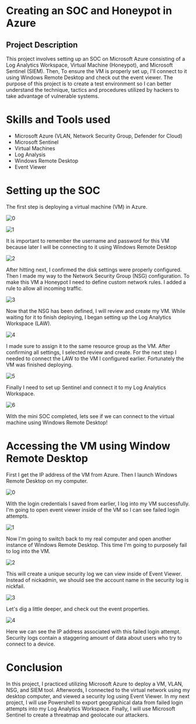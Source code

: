 <h1>Creating an SOC and Honeypot in Azure</h1>
<h2>Project Description</h2>

<p>This project involves setting up an SOC on Microsoft Azure consisting of a Log Analytics Workspace, Virtual Machine (Honeypot), and Microsoft Sentinel (SIEM). Then, To ensure the VM is properly set up, I'll connect to it using Windows Remote Desktop and check out the event viewer. The purpose of this project is to create a test environment so I can better understand the technique, tactics and procedures utilized by hackers to take advantage of vulnerable systems.</p>

<h1>Skills and Tools used</h1>

- Microsoft Azure (VLAN, Network Security Group, Defender for Cloud)
- Microsoft Sentinel
- Virtual Machines
- Log Analysis
- Windows Remote Desktop
- Event Viewer

<h1>Setting up the SOC</h1>

<p>The first step is deploying a virtual machine (VM) in Azure.</p>

![0](https://github.com/nicknava1/Soc-Honeypot/blob/main/Honeypot/0.png)

![1](https://github.com/nicknava1/Soc-Honeypot/blob/main/Honeypot/1.png)

<p>It is important to remember the username and password for this VM because later I will be connecting to it using Windows Remote Desktop</p>

![2](https://github.com/nicknava1/Soc-Honeypot/blob/main/Honeypot/2.png)

<p>After hitting next, I confirmed the disk settings were properly configured. Then I made my way to the Network Security Group (NSG) configuration. To make this VM a Honeypot I need to define custom network rules. I added a rule to allow all incoming traffic.</p>

![3](https://github.com/nicknava1/Soc-Honeypot/blob/main/Honeypot/3.png)

<p>Now that the NSG has been defined, I will review and create my VM. While waiting for it to finish deploying, I began setting up the Log Analytics Workspace (LAW).</p>

![4](https://github.com/nicknava1/Soc-Honeypot/blob/main/Honeypot/4.png)

<p>I made sure to assign it to the same resource group as the VM. After confirming all settings, I selected review and create. For the next step I needed to connect the LAW to the VM I configured earlier. Fortunately the VM was finished deploying.</p>

![5](https://github.com/nicknava1/Soc-Honeypot/blob/main/Honeypot/5.png)

<p>Finally I need to set up Sentinel and connect it to my Log Analytics Workspace.</p>

![6](https://github.com/nicknava1/Soc-Honeypot/blob/main/Honeypot/6.png)

<p>With the mini SOC completed, lets see if we can connect to the virtual machine using Windows Remote Desktop!</p>

<h1>Accessing the VM using Window Remote Desktop</h1>

First I get the IP address of the VM from Azure. Then I launch Windows Remote Desktop on my computer.

![0](https://github.com/nicknava1/Soc-Honeypot/blob/main/Remote%20Desktop%20login/0.png)

With the login credentials I saved from earlier, I log into my VM successfully. I'm going to open event viewer inside of the VM so I can see failed login attempts.

![1](https://github.com/nicknava1/Soc-Honeypot/blob/main/Remote%20Desktop%20login/1.png)

Now I'm going to switch back to my real computer and open another instance of Windows Remote Desktop. This time I'm going to purposely fail to log into the VM.

![2](https://github.com/nicknava1/Soc-Honeypot/blob/main/Remote%20Desktop%20login/2.png)

This will create a unique security log we can view inside of Event Viewer. Instead of nickadmin, we should see the account name in the security log is nickfail.

![3](https://github.com/nicknava1/Soc-Honeypot/blob/main/Remote%20Desktop%20login/3.png)

Let's dig a little deeper, and check out the event properties.

![4](https://github.com/nicknava1/Soc-Honeypot/blob/main/Remote%20Desktop%20login/4.png)

Here we can see the IP address associated with this failed login attempt. Security logs contain a staggering amount of data about users who try to connect to a device.

<h1>Conclusion</h1>
In this project, I practiced utilizing Microsoft Azure to deploy a VM, VLAN, NSG, and SIEM tool. Afterwords, I connected to the virtual network using my desktop computer, and viewed a security log using Event Viewer. In my next project, I will use Powershell to export geographical data from failed login attempts into my Log Analytics Workspace. Finally, I will use Microsoft Sentinel to create a threatmap and geolocate our attackers.
